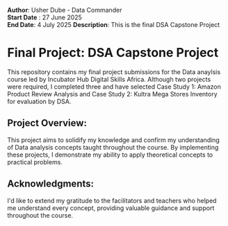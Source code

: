 **Author**: Usher Dube - Data Commander  
**Start Date** : 27 June 2025  
**End Date**:   4 July 2025
**Description**: This is the final DSA Capstone Project

# Final Project: DSA Capstone Project
This repository contains my final project submissions for the Data anaylsis course led by Incubator Hub Digital Skills Africa. Although two projects were required, I completed three and have selected Case Study 1: Amazon Product Review Analysis and  Case Study 2: Kultra Mega Stores Inventory for evaluation by DSA.

## Project Overview:
This project aims to solidify my knowledge and confirm my understanding of Data analysis concepts taught throughout the course. By implementing these projects, I demonstrate my ability to apply theoretical concepts to practical problems.

## Acknowledgments:
I'd like to extend my gratitude to the facilitators and teachers who helped me understand every concept, providing valuable guidance and support throughout the course.
